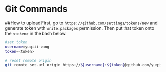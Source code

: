 # Git Commands

##How to upload
First, go to `https://github.com/settings/tokens/new` and generate token with `write:packages` permission. Then put that token onto the `<token>` in the bash below.

```bash
#set token
username=yuqiii-wang
token=<token>

# reset remote origin
git remote set-url origin https://${username}:${token}@github.com/yuqiii-wang/InterviewQuesPractices.git/

```

